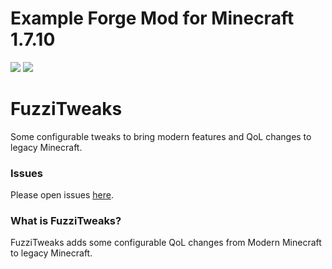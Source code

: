 # Example Forge Mod for Minecraft 1.7.10

[![](https://jitpack.io/v/MrFuzzihead/FuzziTweaks.svg)](https://jitpack.io/#MrFuzzihead/FuzziTweaks)
[![](https://github.com/MrFuzzihead/FuzziTweaks/actions/workflows/build-and-test.yml/badge.svg)](https://github.com/MrFuzzihead/FuzziTweaks/actions/workflows/build-and-test.yml)
# FuzziTweaks

Some configurable tweaks to bring modern features and QoL changes to legacy Minecraft.

### Issues

Please open issues [here](https://github.com/MrFuzzihead/FuzziTweaks/issues).

### What is FuzziTweaks?

FuzziTweaks adds some configurable QoL changes from Modern Minecraft to legacy Minecraft. 